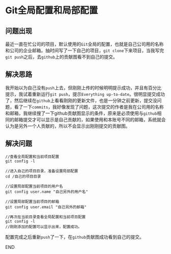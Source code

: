 # Git全局配置和局部配置

## 问题出现

最近一直在忙公司的项目，默认使用的``Git``全局的配置，也就是自己公司用的名称和公司的企业邮箱。抽时间写了一下自己的项目，``git clone``下来项目，当我写完``git push``之后，去``github``上的贡献图看不到自己的提交。

## 解决思路

我开始以为自己没有``push``上去，但刚刚上传的时候明明提示成功，并且有百分比提示，我试着重新运行``git push``，提示``Everything up-to-date``。很明显提交成功了，然后继续在``github``上看看刚刚的更新文件，也是一分钟之前更新，提交没问题，看了一下``commits``，我好像发现了问题，这次提交的作者是我在公司用的名称和邮箱，我继续搜了一下github贡献图显示的条件，原来是必须使用与``github``相同的邮箱提交才可以显示是自己贡献的，如果使用和本账号不同的邮箱，系统就会认为是另外一个人贡献的，所以不会显示出刚刚提交的贡献图。

## 解决问题

```
//查看全局配置和当前项目配置
git config -l

//进入自己的项目目录，准备设置局部配置
cd /自己的项目目录

//设置局部配置当前项目的用户名
git config user.name "自己另外的用户名"

//设置局部配置当前项目的邮箱
git config user.email "自己另外的邮箱"

//再次在当前目录查看全局配置和当前项目配置
git config -l
//刚刚添加的配置可以显示出来，配置成功。
```

配置完成之后重新``push``了一下，在``github``贡献图成功看到自己的提交。

END










